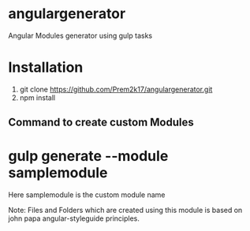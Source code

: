 # angulargenerator
Angular Modules generator using gulp tasks

# Installation
1. git clone https://github.com/Prem2k17/angulargenerator.git
1. npm install

## Command to create custom Modules

# gulp generate --module samplemodule

Here samplemodule is the custom module name

Note: 
Files and Folders which are created using this module is based on john papa angular-styleguide principles.
